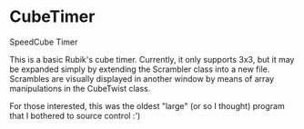 # CubeTimer
SpeedCube Timer

This is a basic Rubik's cube timer. Currently, it only supports 3x3, but it may be expanded simply by extending the Scrambler
class into a new file. Scrambles are visually displayed in another window by means of array manipulations in the CubeTwist class. 

For those interested, this was the oldest "large" (or so I thought) program that I bothered to source control :')
